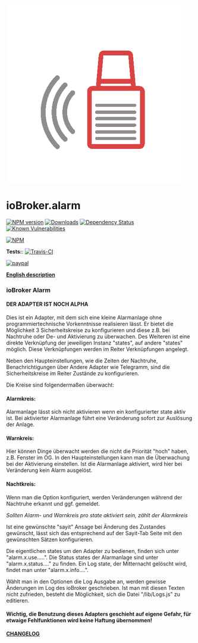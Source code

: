 ![Logo](admin/alarm.png)
# ioBroker.alarm

[![NPM version](http://img.shields.io/npm/v/iobroker.alarm.svg)](https://www.npmjs.com/package/iobroker.alarm)
[![Downloads](https://img.shields.io/npm/dm/iobroker.alarm.svg)](https://www.npmjs.com/package/iobroker.alarm)
[![Dependency Status](https://img.shields.io/david/misanorot/iobroker.alarm.svg)](https://david-dm.org/misanorot/iobroker.alarm)
[![Known Vulnerabilities](https://snyk.io/test/github/misanorot/ioBroker.alarm/badge.svg)](https://snyk.io/test/github/misanorot/ioBroker.alarm)

[![NPM](https://nodei.co/npm/iobroker.alarm.png?downloads=true)](https://nodei.co/npm/iobroker.alarm/)

**Tests:**: [![Travis-CI](http://img.shields.io/travis/misanorot/ioBroker.alarm/master.svg)](https://travis-ci.org/misanorot/ioBroker.alarm)


[![paypal](https://www.paypalobjects.com/en_US/DK/i/btn/btn_donateCC_LG.gif)](https://www.paypal.com/cgi-bin/webscr?cmd=_s-xclick&hosted_button_id=ZYHW84XXF5REJ&source=url)

**[English description](https://github.com/misanorot/ioBroker.alarm/blob/master/lib/Readme_en.md)**

### ioBroker Alarm

#### DER ADAPTER IST NOCH ALPHA

Dies ist ein Adapter, mit dem sich eine kleine Alarmanlage ohne programmiertechnische Vorkenntnisse realisieren lässt.
Er bietet die Möglichkeit 3 Sicherheitskreise zu konfigurieren und diese z.B. bei Nachtruhe oder De- und Aktivierung zu überwachen. Des Weiteren ist
eine direkte Verknüpfung der jeweiligen Instanz "states", auf andere "states" möglich. Diese Verknüpfungen werden im Reiter Verknüpfungen angelegt.

Neben den Haupteinstellungen, wie die Zeiten der Nachtruhe, Benachrichtigungen über Andere Adapter wie Telegramm, sind die Sicherheitskreise im Reiter Zustände zu konfigurieren.

Die Kreise sind folgendermaßen überwacht:

#### Alarmkreis:
Alarmanlage lässt sich nicht aktivieren wenn ein konfigurierter state aktiv ist. Bei aktivierter Alarmanlage führt eine Veränderung sofort zur Auslösung der Anlage.

#### Warnkreis:
Hier können Dinge überwacht werden die nicht die Priorität "hoch" haben, z.B. Fenster im OG. In den Haupteinstellungen kann man die Überwachung bei der Aktivierung einstellen. Ist die Alarmanlage aktiviert, wird hier bei Veränderung kein Alarm ausgelöst.

#### Nachtkreis:
Wenn man die Option konfiguriert, werden Veränderungen während der Nachtruhe erkannt und ggf. gemeldet.

*Sollten Alarm- und Warnkreis pro state aktiviert sein, zählt der Alarmkreis*

Ist eine gewünschte "sayit" Ansage bei Änderung des Zustandes gewünscht, lässt sich das entsprechend auf der Sayit-Tab Seite mit den gewünschten Sätzen konfigurieren.

Die eigentlichen states um den Adapter zu bedienen, finden sich unter "alarm.x.use.....". Die Status states der Alarmanlage sind unter "alarm.x.status...." zu finden. Ein Log state, der Mitternacht gelöscht wird, findet man unter "alarm.x.info....".

Wählt man in den Optionen die Log Ausgabe an, werden gewisse Änderungen im Log des ioBroker geschrieben. Ist man mit diesen Texten nicht zufrieden, besteht die Möglichkeit, sich die Datei "/lib/Logs.js" zu editieren.




#### Wichtig, die Benutzung dieses Adapters geschieht auf eigene Gefahr, für etwaige Fehlfunktionen wird keine Haftung übernommen!


**[CHANGELOG](https://github.com/misanorot/ioBroker.alarm/blob/master/changelog.md)**
